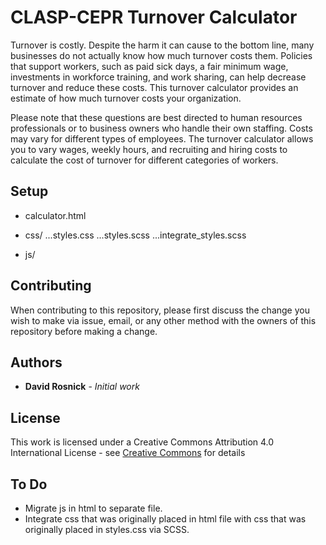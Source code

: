 # CLASP-CEPR Turnover Calculator

Turnover is costly. Despite the harm it can cause to the bottom line, many businesses do not actually know how much turnover costs them. Policies that support workers, such as paid sick days, a fair minimum 
wage, investments in workforce training, and work sharing, can help decrease turnover and reduce these costs. This turnover calculator provides an estimate of how much turnover costs your organization.

Please note that these questions are best directed to human resources professionals or to business owners who handle their own staffing. Costs may vary for different types of employees. The turnover calculator allows you to vary wages, weekly hours, and recruiting and hiring costs to calculate the cost of turnover for different categories of workers.

## Setup

- calculator.html

- css/
...styles.css
...styles.scss
...integrate_styles.scss

- js/


## Contributing

When contributing to this repository, please first discuss the change you wish to make via issue, email, or any other method with the owners of this repository before making a change.

## Authors

* **David Rosnick** - *Initial work*

## License

This work is licensed under a Creative Commons Attribution 4.0 International License  - see [Creative Commons](https://creativecommons.org/licenses/by/4.0/) for details

## To Do

* Migrate js in html to separate file.
* Integrate css that was originally placed in html file with css that was originally placed in styles.css via SCSS.
